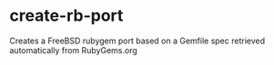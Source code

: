 # create-rb-port

Creates a FreeBSD rubygem port based on a Gemfile spec retrieved automatically
from RubyGems.org
